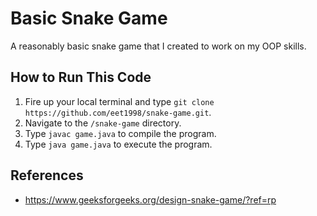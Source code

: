 # Basic Snake Game
A reasonably basic snake game that I created to work on my OOP skills.

## How to Run This Code
1. Fire up your local terminal and type `git clone https://github.com/eet1998/snake-game.git`.
2. Navigate to the `/snake-game` directory.
3. Type `javac game.java` to compile the program.
4. Type `java game.java` to execute the program.

## References
* https://www.geeksforgeeks.org/design-snake-game/?ref=rp

